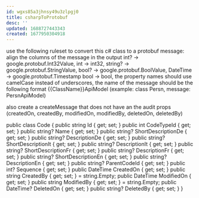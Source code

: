 ```yaml
---
id: wgxs85a3jhnsy49u3zlpgj0
title: csharpToProtobuf
desc: ''
updated: 1688727443343
created: 1677950304918
---
```


use the following ruleset to convert this c# class to a protobuf message:
align the columns of the message in the output
int? -> google.protobuf.Int32Value,
int -> int32,
string? -> google.protobuf.StringValue,
bool? -> google.protobuf.BoolValue,
DateTime -> google.protobuf.Timestamp
bool -> bool,
the property names should use camelCase instead of underscores,
the name of the message should be the following format {{ClassName}}ApiModel (example: class Persn, message: PersnApiModel)

also create a createMessage that does not have an the audit props (createdOn, createdBy, modifiedOn, modifiedBy, deletedOn, deletedBy)


public class Code 
{
    public string Id { get; set; }
    public int CodeTypeId { get; set; }
    public string? Name { get; set; }
    public string? ShortDescriptionDe { get; set; }
    public string? DescriptionDe { get; set; }
    public string? ShortDescriptionIt { get; set; }
    public string? DescriptionIt { get; set; }
    public string? ShortDescriptionFr { get; set; }
    public string? DescriptionFr { get; set; }
    public string? ShortDescriptionEn { get; set; }
    public string? DescriptionEn { get; set; }
    public string? ParentCodeId { get; set; }
    public int? Sequence { get; set; }
    public DateTime CreatedOn { get; set; }
    public string CreatedBy { get; set; } = string.Empty;
    public DateTime ModifiedOn { get; set; }
    public string ModifiedBy { get; set; } = string.Empty;
    public DateTime? DeletedOn { get; set; }
    public string? DeletedBy { get; set; }
}
